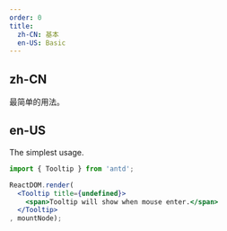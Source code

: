 ```yaml
---
order: 0
title:
  zh-CN: 基本
  en-US: Basic
---
```


## zh-CN

最简单的用法。

## en-US

The simplest usage.

````jsx
import { Tooltip } from 'antd';

ReactDOM.render(
  <Tooltip title={undefined}>
    <span>Tooltip will show when mouse enter.</span>
  </Tooltip>
, mountNode);
````
